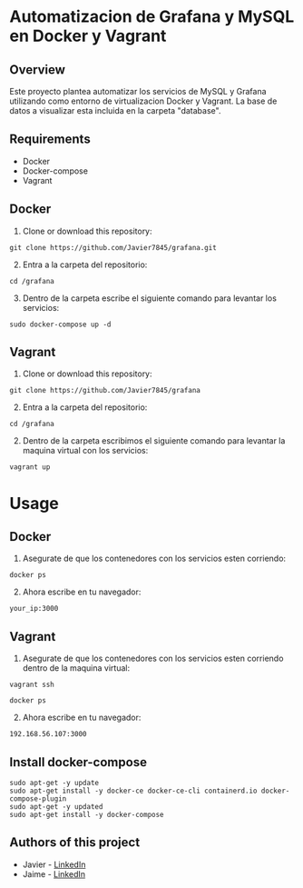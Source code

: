 # Automatizacion de Grafana y MySQL en Docker y Vagrant
## Overview
Este proyecto plantea automatizar los servicios de MySQL y Grafana utilizando como entorno de virtualizacion Docker y Vagrant. La base de datos a visualizar esta incluida en la carpeta "database".
## Requirements
- Docker
- Docker-compose
- Vagrant
## Docker
1. Clone or download this repository:
```
git clone https://github.com/Javier7845/grafana.git
```
2. Entra a la carpeta del repositorio:
```
cd /grafana
```
3. Dentro de la carpeta escribe el siguiente comando para levantar los servicios:
```
sudo docker-compose up -d
```
## Vagrant
1. Clone or download this repository:
```
git clone https://github.com/Javier7845/grafana
```
2. Entra a la carpeta del repositorio:
```
cd /grafana
```
2. Dentro de la carpeta escribimos el siguiente comando para levantar la maquina virtual con los servicios:
```
vagrant up
```
# Usage
## Docker
1. Asegurate de que los contenedores con los servicios esten corriendo:
```
docker ps
```
2. Ahora escribe en tu navegador:
```
your_ip:3000
```
## Vagrant
1. Asegurate de que los contenedores con los servicios esten corriendo dentro de la maquina virtual:
```
vagrant ssh
```
```
docker ps
```
2. Ahora escribe en tu navegador:
```
192.168.56.107:3000
```

## Install docker-compose
```
sudo apt-get -y update
sudo apt-get install -y docker-ce docker-ce-cli containerd.io docker-compose-plugin
sudo apt-get -y updated
sudo apt-get install -y docker-compose
```
## Authors of this project
- Javier - [LinkedIn](https://www.linkedin.com/in/javec/)
- Jaime - [LinkedIn](https://www.linkedin.com/in/jaime-astudillo-664754228/)
